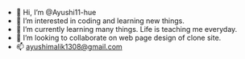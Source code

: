 - 👋 Hi, I’m @Ayushi11-hue
- 👀 I’m interested in coding and learning new things.
- 🌱 I’m currently learning many things. Life is teaching me everyday.
- 💞️ I’m looking to collaborate on web page design of clone site.
- 📫 ayushimalik1308@gmail.com

<!---
Ayushi11-hue/Ayushi11-hue is a ✨ special ✨ repository because its `README.md` (this file) appears on your GitHub profile.
You can click the Preview link to take a look at your changes.
--->
